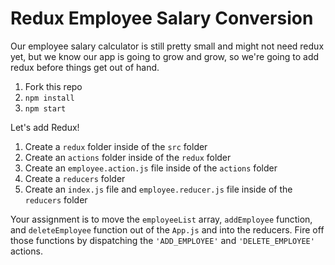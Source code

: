 # Redux Employee Salary Conversion

Our employee salary calculator is still pretty small and might not need redux yet, but we know our app is going to grow and grow, so we're going to add redux before things get out of hand.

1. Fork this repo
1. `npm install`
1. `npm start`

Let's add Redux!

1. Create a `redux` folder inside of the `src` folder
1. Create an `actions` folder inside of the `redux` folder
1. Create an `employee.action.js` file inside of the `actions` folder
1. Create a `reducers` folder 
1. Create an `index.js` file and `employee.reducer.js` file inside of the `reducers` folder

Your assignment is to move the `employeeList` array, `addEmployee` function, and `deleteEmployee` function out of the `App.js` and into the reducers. Fire off those functions by dispatching the `'ADD_EMPLOYEE'` and `'DELETE_EMPLOYEE'` actions.